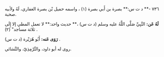 ٧٣٦ -** د ت س:** بصرة بن أَبي بصرة (١) ، واسمه حميل بْن بصرة الغفاري، لَهُ ولأبيه صحبة.

**لَهُ عَن:** النَّبِيِّ صَلَّى اللَّهُ عليه وسلم (د ت س) ،** حديث واحد:** لا تعمل المطي إلا إِلَى ثلاثة مساجد" (٢) .

**رَوَى عَنه:** أَبُو هُرَيْرة (د ت س) .

روى له أبو داود، والتِّرْمِذِيّ، والنَّسَائي.